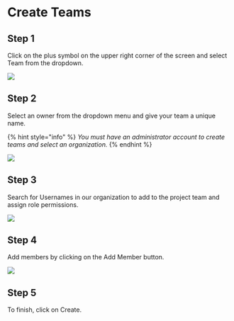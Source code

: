 # Create Teams

## Step 1

Click on the plus symbol on the upper right corner of the screen and select Team from the dropdown.

![](../.gitbook/assets/image%20%288%29.png)

## Step 2

Select an owner from the dropdown menu and give your team a unique name.

{% hint style="info" %}
_You must have an administrator account to create teams and select an organization._ 
{% endhint %}

![](../.gitbook/assets/image%20%2828%29.png)

## Step 3

Search for Usernames in our organization to add to the project team and assign role permissions. 

![](../.gitbook/assets/image%20%2849%29.png)

## Step 4

Add members by clicking on the Add Member button. 

![](../.gitbook/assets/image%20%2839%29.png)

## Step 5

To finish, click on Create. 

